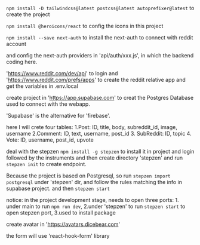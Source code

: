 

`npm install -D tailwindcss@latest postcss@latest autoprefixer@latest` to create the project

`npm install @heroicons/react` to config the icons in this project

`npm install --save next-auth` to install the next-auth to connect with reddit account

and config the next-auth providers in 'api/auth/xxx.js', in which the backend coding here.

'https://www.reddit.com/dev/api' to login and 'https://www.reddit.com/prefs/apps' to create the reddit relative app and get the variables in .env.local


create project in 'https://app.supabase.com' to creat the Postgres Database used to connect with the webapp.

'Supabase' is the alternative for 'firebase'.

here I will crete four tables: 
1.Post: ID, title, body, subreddit_id, image, username
2.Comment: ID, text, username, post_id
3. SubReddit: ID, topic
4. Vote: ID, username, post_id, upvote


deal with the stepzen
`npm install -g stepzen` to install it in project
and login followed by the instruments
and then create directory 'stepzen' and run `stepzen init` to create endpoint.

Because the project is based on Postgresql, so run `stepzen import postgresql` under 'stepzen' dir, and follow the rules matching the info in supabase project. 
and then `stepzen start`

notice: in the project development stage, needs to open three ports: 1. under main to run `npm run dev`, 2.under 'stepzen' to run `stepzen start` to open stepzen port, 3.used to install package


create avatar in 'https://avatars.dicebear.com'

the form will use 'react-hook-form' library





